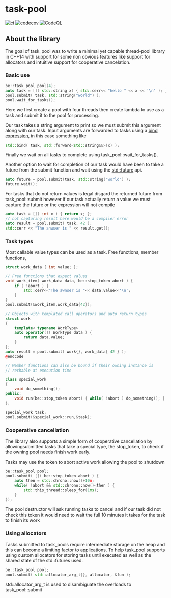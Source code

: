 # task-pool

[![ci](https://github.com/benny-edlund/task-pool/actions/workflows/ci.yml/badge.svg)](https://github.com/benny-edlund/task-pool/actions/workflows/ci.yml)
[![codecov](https://codecov.io/gh/benny-edlund/task-pool/branch/main/graph/badge.svg)](https://codecov.io/gh/benny-edlund/task-pool)
[![CodeQL](https://github.com/benny-edlund/task-pool/actions/workflows/codeql-analysis.yml/badge.svg)](https://github.com/benny-edlund/task-pool/actions/workflows/codeql-analysis.yml)

## About the library

The goal of task_pool was to write a minimal yet capable thread-pool library in C++14 with support for some non obvious
features like support for allocators and intuitive support for cooperative cancelation.

### Basic use
```cpp
be::task_pool pool(4);
auto task = []( std::string x) { std::cerr<< "hello " << x << '\n' ); };
pool.submit( task, std::string("world") );
pool.wait_for_tasks();
```
Here we first create a pool with four threads then create lambda to use as a task and submit it to the pool for processing.

Our task takes a string argument to print so we must submit this argument along with our task. Input arguments are forwarded
to tasks using a [bind expression](https://en.cppreference.com/w/cpp/utility/functional/bind), in this case something like
```cpp 
std::bind( task, std::forward<std::string&&>(x) );
```

Finally we wait on all tasks to complete using task_pool\:\:wait_for_tasks().

Another option to wait for completion of our task would have been to take a future from the submit function and wait using
the [std\:\:future](https://en.cppreference.com/w/cpp/thread/future) api.

```cpp
auto future = pool.submit(task, std::string("world") );
future.wait();
```

For tasks that do not return values is legal disgard the returned future from task_pool::submit however if our task actually
return a value we must capture the future or the expression will not compile

```cpp
auto task = []( int x ) { return x; };
// not capturing result here would be a compiler error
auto result = pool.submit( task, 42 ); 
std::cerr << "The anwser is " << result.get();
```

### Task types

Most callable value types can be used as a task. Free functions, member functions, 

```cpp
struct work_data { int value; }; 

// Free functions that expect values
void work_item( work_data data, be::stop_token abort ) {
    if ( !abort ) {
        std::cerr<<"The awnser is "<< data.value<<'\n';
    }
}
pool.submit(&work_item,work_data{42});

// Objects with templated call operators and auto return types
struct work
{
    template< typename WorkType>
    auto operator()( WorkType data ) {
        return data.value;
    }
};
auto result = pool.submit( work{}, work_data{ 42 } );
@endcode

// Member functions can also be bound if their owning instance is
// rechable at execution time

class special_work
{
    void do_something();
public:
    void run(be::stop_token abort) { while( !abort ) do_something(); } 
};

special_work task;
pool.submit(&special_work::run,&task);
```

### Cooperative cancellation

The library also supports a simple form of cooperative cancellation by allowingsubmitted tasks that take a special type, 
the stop_token, to check if the owning pool needs finish work early. 

Tasks may use the token to abort active work allowing the pool to shutdown

```cpp
be::task_pool pool;
pool.submit( []( be::stop_token abort ) { 
    auto then = std::chrono::now()+10m;
    while( !abort && std::chrono::now()<then ) {
        std::this_thread::sleep_for(1ms);
    }
});
```
The pool destructor will ask running tasks to cancel and if our task did not check this token it would need to wait the 
full 10 minutes it takes for the task to finish its work


### Using allocators

Tasks submitted to task_pools require intermediate storage on the heap and this can become a limiting
factor to applications. To help task_pool supports using custom allocators for storing tasks until executed
as well as the shared state of the std::futures used.

```cpp
be::task_pool pool;
pool.submit( std::allocator_arg_t{}, allocator, &fun );
```

std\:\:allocator_arg_t is used to disambiguate the overloads to task_pool::submit